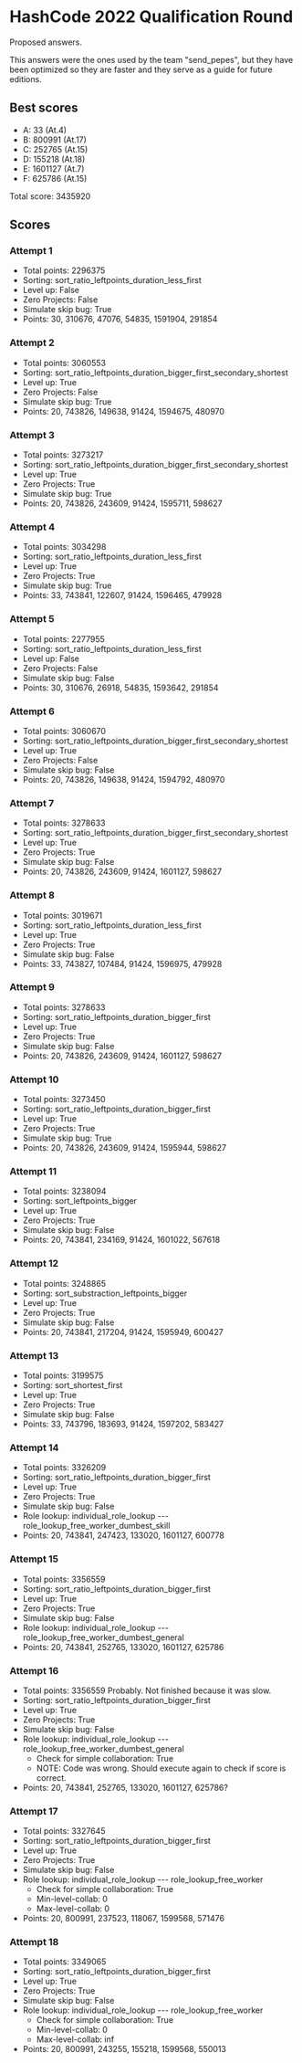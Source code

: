 # HashCode 2022 Qualification Round

Proposed answers.

This answers were the ones used by the team "send_pepes", but they have been optimized
so they are faster and they serve as a guide for future editions.

## Best scores

- A: 33 (At.4)
- B: 800991 (At.17)
- C: 252765 (At.15)
- D: 155218 (At.18)
- E: 1601127 (At.7)
- F: 625786 (At.15)

Total score: 3435920

## Scores

### Attempt 1
- Total points: 2296375
- Sorting: sort_ratio_leftpoints_duration_less_first
- Level up: False
- Zero Projects: False
- Simulate skip bug: True
- Points: 30, 310676, 47076, 54835, 1591904, 291854

### Attempt 2
- Total points: 3060553
- Sorting: sort_ratio_leftpoints_duration_bigger_first_secondary_shortest
- Level up: True
- Zero Projects: False
- Simulate skip bug: True
- Points: 20, 743826, 149638, 91424, 1594675, 480970

### Attempt 3
- Total points: 3273217
- Sorting: sort_ratio_leftpoints_duration_bigger_first_secondary_shortest
- Level up: True
- Zero Projects: True
- Simulate skip bug: True
- Points: 20, 743826, 243609, 91424, 1595711, 598627

### Attempt 4
- Total points: 3034298
- Sorting: sort_ratio_leftpoints_duration_less_first
- Level up: True
- Zero Projects: True
- Simulate skip bug: True
- Points: 33, 743841, 122607, 91424, 1596465, 479928

### Attempt 5
- Total points: 2277955
- Sorting: sort_ratio_leftpoints_duration_less_first
- Level up: False
- Zero Projects: False
- Simulate skip bug: False
- Points: 30, 310676, 26918, 54835, 1593642, 291854

### Attempt 6
- Total points: 3060670
- Sorting: sort_ratio_leftpoints_duration_bigger_first_secondary_shortest
- Level up: True
- Zero Projects: False
- Simulate skip bug: False
- Points: 20, 743826, 149638, 91424, 1594792, 480970

### Attempt 7
- Total points: 3278633
- Sorting: sort_ratio_leftpoints_duration_bigger_first_secondary_shortest
- Level up: True
- Zero Projects: True
- Simulate skip bug: False
- Points: 20, 743826, 243609, 91424, 1601127, 598627

### Attempt 8
- Total points: 3019671
- Sorting: sort_ratio_leftpoints_duration_less_first
- Level up: True
- Zero Projects: True
- Simulate skip bug: False
- Points: 33, 743827, 107484, 91424, 1596975, 479928

### Attempt 9
- Total points: 3278633
- Sorting: sort_ratio_leftpoints_duration_bigger_first
- Level up: True
- Zero Projects: True
- Simulate skip bug: False
- Points: 20, 743826, 243609, 91424, 1601127, 598627

### Attempt 10
- Total points: 3273450
- Sorting: sort_ratio_leftpoints_duration_bigger_first
- Level up: True
- Zero Projects: True
- Simulate skip bug: True
- Points: 20, 743826, 243609, 91424, 1595944, 598627

### Attempt 11
- Total points: 3238094
- Sorting: sort_leftpoints_bigger
- Level up: True
- Zero Projects: True
- Simulate skip bug: False
- Points: 20, 743841, 234169, 91424, 1601022, 567618

### Attempt 12
- Total points: 3248865
- Sorting: sort_substraction_leftpoints_bigger
- Level up: True
- Zero Projects: True
- Simulate skip bug: False
- Points: 20, 743841, 217204, 91424, 1595949, 600427

### Attempt 13
- Total points: 3199575
- Sorting: sort_shortest_first
- Level up: True
- Zero Projects: True
- Simulate skip bug: False
- Points: 33, 743796, 183693, 91424, 1597202, 583427

### Attempt 14
- Total points: 3326209
- Sorting: sort_ratio_leftpoints_duration_bigger_first
- Level up: True
- Zero Projects: True
- Simulate skip bug: False
- Role lookup: individual_role_lookup --- role_lookup_free_worker_dumbest_skill
- Points: 20, 743841, 247423, 133020, 1601127, 600778

### Attempt 15
- Total points: 3356559
- Sorting: sort_ratio_leftpoints_duration_bigger_first
- Level up: True
- Zero Projects: True
- Simulate skip bug: False
- Role lookup: individual_role_lookup --- role_lookup_free_worker_dumbest_general
- Points: 20, 743841, 252765, 133020, 1601127, 625786

### Attempt 16
- Total points: 3356559 Probably. Not finished because it was slow.
- Sorting: sort_ratio_leftpoints_duration_bigger_first
- Level up: True
- Zero Projects: True
- Simulate skip bug: False
- Role lookup: individual_role_lookup --- role_lookup_free_worker_dumbest_general
    - Check for simple collaboration: True
    - NOTE: Code was wrong. Should execute again to check if score is correct.
- Points: 20, 743841, 252765, 133020, 1601127, 625786?

### Attempt 17
- Total points: 3327645
- Sorting: sort_ratio_leftpoints_duration_bigger_first
- Level up: True
- Zero Projects: True
- Simulate skip bug: False
- Role lookup: individual_role_lookup --- role_lookup_free_worker
    - Check for simple collaboration: True
    - Min-level-collab: 0
    - Max-level-collab: 0
- Points: 20, 800991, 237523, 118067, 1599568, 571476

### Attempt 18
- Total points: 3349065
- Sorting: sort_ratio_leftpoints_duration_bigger_first
- Level up: True
- Zero Projects: True
- Simulate skip bug: False
- Role lookup: individual_role_lookup --- role_lookup_free_worker
    - Check for simple collaboration: True
    - Min-level-collab: 0
    - Max-level-collab: inf
- Points: 20, 800991, 243255, 155218, 1599568, 550013